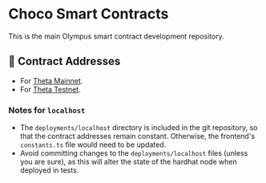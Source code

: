 # Choco Smart Contracts 

This is the main Olympus smart contract development repository.

## 📜 Contract Addresses

 - For [Theta Mainnet](https://docs.chocofinance.com/resources/mainnet-contracts).
 - For [Theta Testnet](https://docs.chocofinance.com/resources/testnet-contracts).

### Notes for `localhost`
-   The `deployments/localhost` directory is included in the git repository,
    so that the contract addresses remain constant. Otherwise, the frontend's
    `constants.ts` file would need to be updated.
-   Avoid committing changes to the `deployments/localhost` files (unless you
    are sure), as this will alter the state of the hardhat node when deployed
    in tests.
